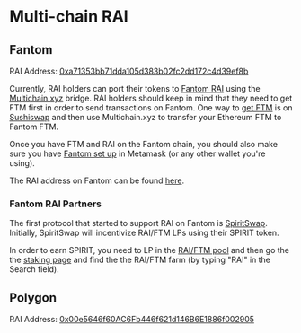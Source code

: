 # Multi-chain RAI

## Fantom

RAI Address: [0xa71353bb71dda105d383b02fc2dd172c4d39ef8b](https://ftmscan.com/address/0xa71353bb71dda105d383b02fc2dd172c4d39ef8b)

Currently, RAI holders can port their tokens to [Fantom RAI](https://ftmscan.com/token/0xa71353bb71dda105d383b02fc2dd172c4d39ef8b) using the [Multichain.xyz](https://multichain.xyz/) bridge. RAI holders should keep in mind that they need to get FTM first in order to send transactions on Fantom. One way to [get FTM](https://fantom.foundation/where-to-buy-ftm/) is on [Sushiswap](https://app.sushi.com/swap) and then use Multichain.xyz to transfer your Ethereum FTM to Fantom FTM.

Once you have FTM and RAI on the Fantom chain, you should also make sure you have [Fantom set up](https://docs.fantom.foundation/tutorials/set-up-metamask) in Metamask \(or any other wallet you're using\).

The RAI address on Fantom can be found [here](https://ftmscan.com/token/0xa71353bb71dda105d383b02fc2dd172c4d39ef8b).

### Fantom RAI Partners

The first protocol that started to support RAI on Fantom is [SpiritSwap](https://app.spiritswap.finance/#/). Initially, SpiritSwap will incentivize RAI/FTM LPs using their SPIRIT token.

In order to earn SPIRIT, you need to LP in the [RAI/FTM pool](https://swap.spiritswap.finance/#/add/FTM/0xa71353Bb71DdA105D383B02fc2dD172C4D39eF8B) and then go the the [staking page](https://app.spiritswap.finance/#/farms) and find the the RAI/FTM farm \(by typing "RAI" in the Search field\).

## Polygon

RAI Address: [0x00e5646f60AC6Fb446f621d146B6E1886f002905](https://polygonscan.com/address/0x00e5646f60ac6fb446f621d146b6e1886f002905)

